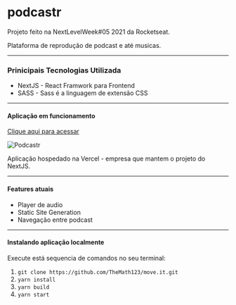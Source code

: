 # podcastr
Projeto feito na NextLevelWeek#05 2021 da Rocketseat.

Plataforma de reprodução de podcast e até musicas.

---

### Prinicipais Tecnologias Utilizada
- NextJS - React Framwork para Frontend
- SASS -  Sass é a linguagem de extensão CSS

---

#### Aplicação em funcionamento
[Clique aqui para acessar](podcastr-iota.vercel.app)

![Podcastr](https://i.imgur.com/Leesf3D.png)

Aplicação hospedado na Vercel - empresa que mantem o projeto do NextJS.

---

#### Features atuais
- Player de audio
- Static Site Generation
- Navegação entre podcast

---

#### Instalando aplicação localmente
Execute está sequencia de comandos no seu terminal:
1. ```git clone https://github.com/TheMath123/move.it.git```
2. ```yarn install```
3. ```yarn build```
4. ```yarn start```
